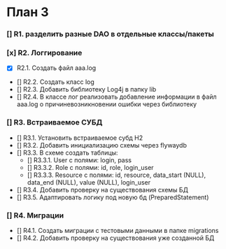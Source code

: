 # План 3

### [] R1. разделить разные DAO в отдельные классы/пакеты

### [x] R2. Логгирование 
- [x] R2.1. Создать файл aaa.log
- [] R2.2. Создать класс log
- [] R2.3. Добавить библиотеку Log4j в папку lib
- [] R2.4. В классе лог реализовать добавление информации в файл aaa.log о причиневозникновении ошибки через библиотеку

### [] R3. Встраиваемое СУБД
- [] R3.1. Установить встраиваемое субд H2
- [] R3.2. Добавить инициализацию схемы через flywaydb
- [] R3.3. В схеме создать таблицы:
	- [] R3.3.1. User с полями: login, pass
	- [] R3.3.2. Role с полями: id, role, login_user
	- [] R3.3.3. Resource с полями: id, resource, data_start (NULL), data_end (NULL), value (NULL), login_user
- [] R3.4. Добавить проверку на существования схемы БД 
- [] R3.5. Адаптировать логику под новую бд (PreparedStatement)

### [] R4. Миграции
- [] R4.1. Cоздать миграции с тестовыми данными в папке migrations
- [] R4.2. Добавить проверку на существования уже созданной БД